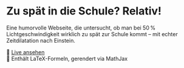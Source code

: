 # Zu spät in die Schule? Relativ!

Eine humorvolle Webseite, die untersucht, ob man bei 50 % Lichtgeschwindigkeit wirklich zu spät zur Schule kommt – mit echter Zeitdilatation nach Einstein.

📄 [Live ansehen](https://qantrex.github.io/Gedankenspiel/)  
📐 Enthält LaTeX-Formeln, gerendert via MathJax
